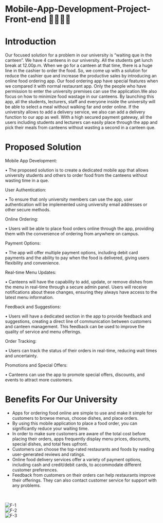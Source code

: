 # Mobile-App-Development-Project-Front-end 🔰📲👩‍🎓

# Introduction
Our focused solution for a problem in our university is “waiting que in the canteen”.
We have 4 canteens in our university. All the students get lunch break at 12.00p.m. When we go for a canteen at that time, there is a huge line in the cashier to order the food. So, we come up with a solution for reduce the cashier que and increase the productive sales by introducing an online food ordering app. Our food ordering app have special features when we compared it with normal restaurant app. Only the people who have permission to enter the university premises can use the application.We also focus on how to minimize food wastage in our canteens. By launching this app, all the students, lecturers, staff and everyone inside the university will be able to select a meal without walking far and order online. If the university allows to add a delivery service, we also can add a delivery function to our app as well.
With a high secured payment gateway, all the users including students and lecturers can easily place through the app and pick their meals from canteens without wasting a second in a canteen que. 

# Proposed Solution
Mobile App Development:

•	The proposed solution is to create a dedicated mobile app that allows university students and others to order food from the canteens without wasting time in a que.

User Authentication:

•	To ensure that only university members can use the app, user authentication will be implemented using university email addresses or other secure methods.

Online Ordering:

•	Users will be able to place food orders online through the app, providing them with the convenience of ordering from anywhere on campus.

Payment Options:

•	The app will offer multiple payment options, including debit card payments and the ability to pay when the food is delivered, giving users flexibility and convenience.

Real-time Menu Updates:

•	Canteens will have the capability to add, update, or remove dishes from the menu in real-time through a secure admin panel. Users will receive notifications about these changes, ensuring they always have access to the latest menu information.

Feedback and Suggestions:

•	Users will have a dedicated section in the app to provide feedback and suggestions, creating a direct line of communication between customers and canteen management. This feedback can be used to improve the quality of service and menu offerings.

Order Tracking:

•	Users can track the status of their orders in real-time, reducing wait times and uncertainty.

Promotions and Special Offers:

•	Canteens can use the app to promote special offers, discounts, and events to attract more customers.

# Benefits For Our University
* Apps for ordering food online are simple to use and make it simple for customers to browse menus, choose dishes, and place orders.
* By using this mobile application to place a food order, you can significantly reduce your waiting time.
* In order to make sure customers are aware of the total cost before placing their orders, apps frequently display menu prices, discounts, special dishes, and total fees upfront.
* Customers can choose the top-rated restaurants and foods by reading user-generated reviews and ratings.
* Online food delivery services offer a variety of payment options, including cash and credit/debit cards, to accommodate different customer preferences.
* Feedback from customers on their orders can help restaurants improve their offerings. They can also contact customer service for support with any problems.
  
<br><br>
![F-1](https://github.com/SE-LAPS/Mobile-App-Development-Project-Front-end/assets/87580847/a819aa44-8885-4e87-91b8-603852c1418b)
<br>
![F-2](https://github.com/SE-LAPS/Mobile-App-Development-Project-Front-end/assets/87580847/17d85235-9f25-43f7-a1ec-fe1d994c6bcc)
<br>
![F-3](https://github.com/SE-LAPS/Mobile-App-Development-Project-Front-end/assets/87580847/ba2f5e1a-3444-4776-8c4e-b335e307ed02)
